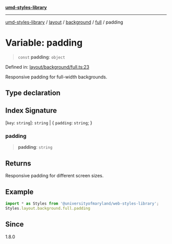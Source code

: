 [**umd-styles-library**](../../../../../../README.md)

***

[umd-styles-library](../../../../../../modules.md) / [layout](../../../../../README.md) / [background](../../../README.md) / [full](../README.md) / padding

# Variable: padding

> `const` **padding**: `object`

Defined in: [layout/background/full.ts:23](https://github.com/UMD-Digital/design-system/blob/ed6189804bf5f4c4fcbe5325b54aac33ac48d614/packages/styles/source/layout/background/full.ts#L23)

Responsive padding for full-width backgrounds.

## Type declaration

## Index Signature

\[`key`: `string`\]: `string` \| \{ `padding`: `string`; \}

### padding

> **padding**: `string`

## Returns

Responsive padding for different screen sizes.

## Example

```typescript
import * as Styles from '@universityofmaryland/web-styles-library';
Styles.layout.background.full.padding
```

## Since

1.8.0
